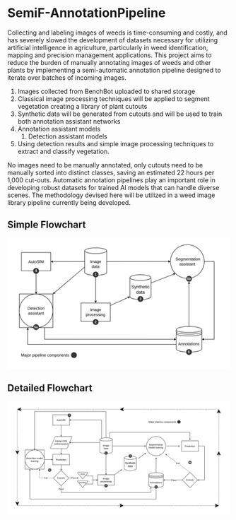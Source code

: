 # SemiF-AnnotationPipeline

Collecting and labeling images of weeds is time-consuming and costly, and has severely slowed the development of datasets necessary for utilizing artificial intelligence in agriculture, particularly in weed identification, mapping and precision management applications. This project aims to reduce the burden of manually annotating images of weeds and other plants by implementing a semi-automatic annotation pipeline designed to iterate over batches of incoming images.

1. Images collected from BenchBot uploaded to shared storage
2. Classical image processing techniques will be applied to segment vegetation creating a library of plant cutouts
3. Synthetic data will be generated from cutouts and will be used to train both annotation assistant networks
4. Annotation assistant models
   1.  Detection assistant  models
5. Using detection results and simple image processing techniques to extract and classify vegetation.

No images need to be manually annotated, only cutouts need to be manually sorted into distinct classes, saving an estimated 22 hours per 1,000 cut-outs. Automatic annotation pipelines play an important role in developing robust datasets for trained AI models that can handle diverse scenes. The methodology devised here will be utilized in a weed image library pipeline currently being developed.

## Simple Flowchart
![](Assets/semif_pipeline_v4_simplified_med.png)

## Detailed Flowchart
![](Assets/semif_pipeline_v4_small.png)


